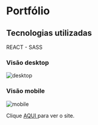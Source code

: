 # Portfólio

## Tecnologias utilizadas

REACT - SASS

### Visão desktop

<img scr='https://i.ibb.co/fSppxT8/desk.png' alt='desktop'>

### Visão mobile

<img scr='https://i.ibb.co/ygT2L10/mob.png' alt='mobile'>

Clique <a href=''>AQUI </a> para ver o site.
